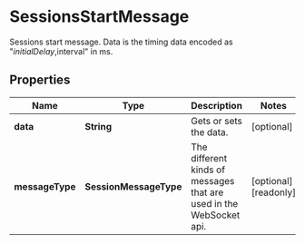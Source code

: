 

# SessionsStartMessage

Sessions start message.  Data is the timing data encoded as \"$initialDelay,$interval\" in ms.

## Properties

| Name | Type | Description | Notes |
|------------ | ------------- | ------------- | -------------|
|**data** | **String** | Gets or sets the data. |  [optional] |
|**messageType** | **SessionMessageType** | The different kinds of messages that are used in the WebSocket api. |  [optional] [readonly] |



